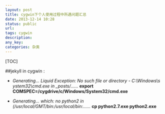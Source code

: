```yaml
---
layout: post
title: cygwin下个人使用过程中所遇问题汇总
date: 2013-12-14 10:28
status: public
url:
tags: cygwin
description:
any_key:
categories: 杂类
---
```


[TOC]

##jekyll in cygwin :
*   *Generating...   Liquid Exception: No such file or directory - C:\Windows\s ystem32\cmd.exe in _posts/……*
     **export COMSPEC=/cygdrive/c/Windows/System32/cmd.exe**
   
*   *Generating... which: no python2 in (/usr/local/GMT/bin:/usr/local/bin:……*
     **cp python2.7.exe python2.exe**
